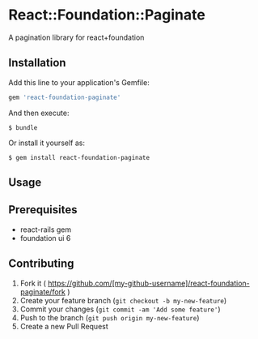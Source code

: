 # React::Foundation::Paginate

A pagination library for react+foundation

## Installation

Add this line to your application's Gemfile:

```ruby
gem 'react-foundation-paginate'
```

And then execute:

    $ bundle

Or install it yourself as:

    $ gem install react-foundation-paginate

## Usage

<Paginate page=1 perPage=10 total=100 onPageChange={this.handlePageChange} />

## Prerequisites

* react-rails gem
* foundation ui 6

## Contributing

1. Fork it ( https://github.com/[my-github-username]/react-foundation-paginate/fork )
2. Create your feature branch (`git checkout -b my-new-feature`)
3. Commit your changes (`git commit -am 'Add some feature'`)
4. Push to the branch (`git push origin my-new-feature`)
5. Create a new Pull Request
